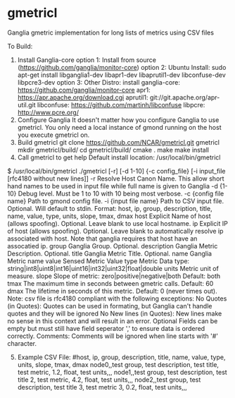 # gmetricl
Ganglia gmetric implementation for long lists of metrics using CSV files


To Build:
1. Install Ganglia-core
 option 1: Install from source (https://github.com/ganglia/monitor-core)
 option 2: Ubuntu Install:  sudo apt-get install libganglia1-dev libapr1-dev libaprutil1-dev libconfuse-dev libpcre3-dev
 option 3: Other Distro: install 
  ganglia-core: https://github.com/ganglia/monitor-core
  apr1: https://apr.apache.org/download.cgi
  aprutil1: git://git.apache.org/apr-util.git
  libconfuse: https://github.com/martinh/libconfuse
  libpcre: http://www.pcre.org/
2. Configure Ganglia
  It doesn't matter how you configure Ganglia to use gmetricl. You only need a local instance of gmond running on the host you execute gmetricl on.
3. Build gmetricl
  git clone https://github.com/NCAR/gmetricl.git gmetricl
  mkdir gmetricl/build/
  cd gmetricl/build/
  cmake .
  make
  make install
4. Call gmetricl to get help
  Default install location: /usr/local/bin/gmetricl

  $ /usr/local/bin/gmetricl
  ./gmetricl [-r] [-d 1-10] {-c config_file} [-i input_file [rfc4180 without new lines]]
  -r                              Resolve Host Canon Name. This allow short hand names to be used in input file while full name is given to Ganglia
  -d {1-10}                       Debug level. Must be 1 to 10 with 10 being most verbose.
  -c {config file name}           Path to gmond config file.
  -i {input file name}            Path to CSV input file. Optional. Will default to stdin. Format:
                  host, ip, group, description, title, name, value, type, units, slope, tmax, dmax
                          host            Explicit Name of host (allows spoofing). Optional. Leave blank to use local hostname.
                          ip              Explicit IP of host (allows spoofing). Optional. Leave blank to automatically resolve ip associated with host. Note that ganglia requires that host have an assocatied ip.
                          group           Ganglia Group. Optional.
                          description             Ganglia Metric Description. Optional.
                          title           Ganglia Metric Title. Optional.
                          name            Ganglia Metric name
                          value           Sensed Metric Value
                          type            Metric Data type: string|int8|uint8|int16|uint16|int32|uint32|float|double
                          units           Metric unit of measure.
                          slope           Slope of metric: zero|positive|negative|both Default: both
                          tmax            The maximum time in seconds between gmetric calls. Default: 60
                          dmax            The lifetime in seconds of this metric. Default: 0 (never times out).
                  Note: csv file is rfc4180 compliant with the following exceptions:
                          No Quotes (in Quotes): Quotes can be used in formating, but Ganglia can't handle quotes and they will be ignored
                          No New lines (in Quotes): New lines make no sense in this context and will result in an error.
                          Optional Fields can be empty but must still have field seperator ',' to ensure data is ordered correctly.
                          Comments: Comments will be ignored when line starts with '#' character.

5. Example CSV File:
	#host, ip, group, description, title, name, value, type, units, slope, tmax, dmax
	node0,,test group, test description, test title, test metric, 1.2, float, test units,,,
	node1,,test group, test description, test title 2, test metric, 4.2, float, test units,,,
	node2,,test group, test description, test title 3, test metric 3, 0.2, float, test units,,,


